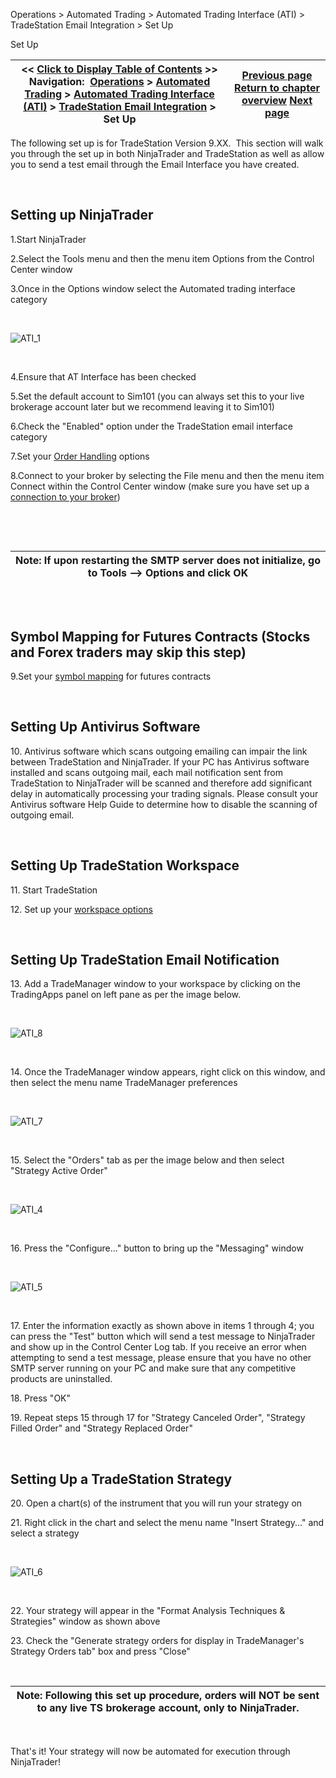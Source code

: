 ﻿


Operations \> Automated Trading \> Automated Trading Interface (ATI) \> TradeStation Email Integration \> Set Up






















Set Up







| \<\< [Click to Display Table of Contents](set_up.md) \>\> **Navigation:**     [Operations](operations-1.md) \> [Automated Trading](automated_trading-1.md) \> [Automated Trading Interface (ATI)](automated_trading_interface_at-1.md) \> [TradeStation Email Integration](tradestation_email_integration-1.md) \> Set Up | [Previous page](running_concurrent_strategies_-1.md) [Return to chapter overview](tradestation_email_integration-1.md) [Next page](symbol_mapping-1.md) |
| --- | --- |











The following set up is for TradeStation Version 9\.XX.  This section will walk you through the set up in both NinjaTrader and TradeStation as well as allow you to send a test email through the Email Interface you have created.


 


## Setting up NinjaTrader


1\.Start NinjaTrader

2\.Select the Tools menu and then the menu item Options from the Control Center window

3\.Once in the Options window select the Automated trading interface category

 


![ATI_1](ati_1.png)


 


4\.Ensure that AT Interface has been checked

5\.Set the default account to Sim101 (you can always set this to your live brokerage account later but we recommend leaving it to Sim101\)

6\.Check the "Enabled" option under the TradeStation email interface category

7\.Set your [Order Handling](order_handling_options-1.md) options

8\.Connect to your broker by selecting the File menu and then the menu item Connect within the Control Center window (make sure you have set up a [connection to your broker](%3C%25CONNECTIONGUIDE%25%3E))

 


 




| Note: If upon restarting the SMTP server does not initialize, go to Tools \-\-\> Options and click OK |
| --- |



## 


 


## Symbol Mapping for Futures Contracts (Stocks and Forex traders may skip this step)


9\.Set your [symbol mapping](tradestation_symbol_mapping-1.md) for futures contracts

 


## Setting Up Antivirus Software


10\. Antivirus software which scans outgoing emailing can impair the link between TradeStation and NinjaTrader. If your PC has Antivirus software installed and scans outgoing mail, each mail notification sent from TradeStation to NinjaTrader will be scanned and therefore add significant delay in automatically processing your trading signals. Please consult your Antivirus software Help Guide to determine how to disable the scanning of outgoing email.

 


## Setting Up TradeStation Workspace


11\. Start TradeStation

12\. Set up your [workspace options](workspace_options-1.md)

 


## Setting Up TradeStation Email Notification


13\. Add a TradeManager window to your workspace by clicking on the TradingApps panel on left pane as per the image below.


 


![ATI_8](ati_8.png)


 


14\. Once the TradeManager window appears, right click on this window, and then select the menu name TradeManager preferences

 


![ATI_7](ati_7.png)


 


15\. Select the "Orders" tab as per the image below and then select "Strategy Active Order"

 


![ATI_4](ati_4.png)


 


16\. Press the "Configure..." button to bring up the "Messaging" window 

 


![ATI_5](ati_5.png)


 


17\. Enter the information exactly as shown above in items 1 through 4; you can press the "Test" button which will send a test message to NinjaTrader and show up in the Control Center Log tab. If you receive an error when attempting to send a test message, please ensure that you have no other SMTP server running on your PC and make sure that any competitive products are uninstalled.

18\. Press "OK"

19\. Repeat steps 15 through 17 for "Strategy Canceled Order", "Strategy Filled Order" and "Strategy Replaced Order"

 


## Setting Up a TradeStation Strategy


20\. Open a chart(s) of the instrument that you will run your strategy on

21\. Right click in the chart and select the menu name "Insert Strategy..." and select a strategy

 


![ATI_6](ati_6.png)


 


22\. Your strategy will appear in the "Format Analysis Techniques \& Strategies" window as shown above

23\. Check the "Generate strategy orders for display in TradeManager's Strategy Orders tab" box and press "Close"

 




| Note: Following this set up procedure, orders will NOT be sent to any live TS brokerage account, only to NinjaTrader. |
| --- |



 


That's it! Your strategy will now be automated for execution through NinjaTrader!








